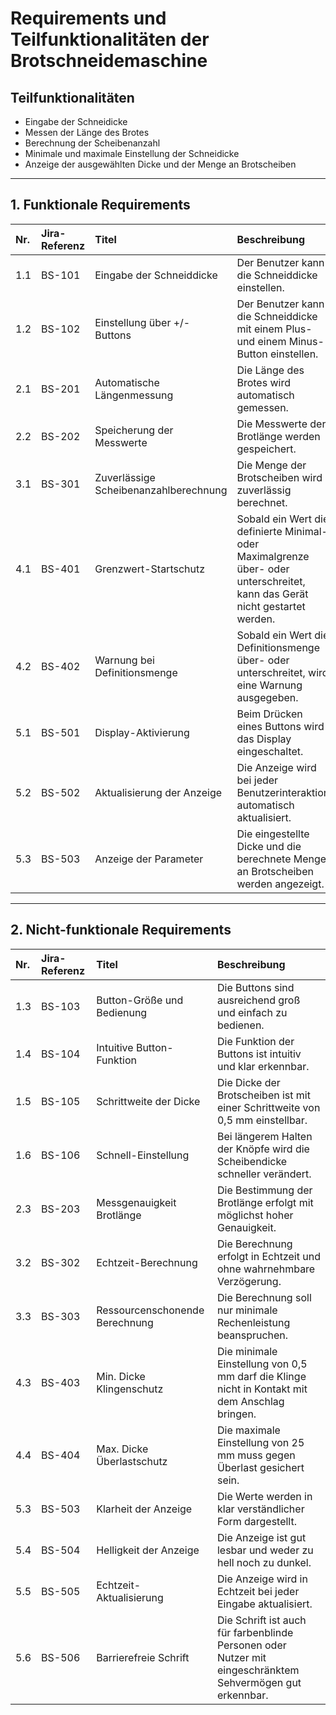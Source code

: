 # Requirements und Teilfunktionalitäten der Brotschneidemaschine

## Teilfunktionalitäten

* Eingabe der Schneidicke
* Messen der Länge des Brotes
* Berechnung der Scheibenanzahl
* Minimale und maximale Einstellung der Schneidicke
* Anzeige der ausgewählten Dicke und der Menge an Brotscheiben



---

## 1. Funktionale Requirements


| Nr. | Jira-Referenz | Titel | Beschreibung |
| :--- | :--- | :--- | :--- |
| 1.1 | BS-101 | Eingabe der Schneiddicke | Der Benutzer kann die Schneiddicke einstellen. |
| 1.2 | BS-102 | Einstellung über +/- Buttons | Der Benutzer kann die Schneiddicke mit einem Plus- und einem Minus-Button einstellen. |
| 2.1 | BS-201 | Automatische Längenmessung | Die Länge des Brotes wird automatisch gemessen. |
| 2.2 | BS-202 | Speicherung der Messwerte | Die Messwerte der Brotlänge werden gespeichert. |
| 3.1 | BS-301 | Zuverlässige Scheibenanzahlberechnung | Die Menge der Brotscheiben wird zuverlässig berechnet. |
| 4.1 | BS-401 | Grenzwert-Startschutz | Sobald ein Wert die definierte Minimal- oder Maximalgrenze über- oder unterschreitet, kann das Gerät nicht gestartet werden. |
| 4.2 | BS-402 | Warnung bei Definitionsmenge | Sobald ein Wert die Definitionsmenge über- oder unterschreitet, wird eine Warnung ausgegeben. |
| 5.1 | BS-501 | Display-Aktivierung | Beim Drücken eines Buttons wird das Display eingeschaltet. |
| 5.2 | BS-502 | Aktualisierung der Anzeige | Die Anzeige wird bei jeder Benutzerinteraktion automatisch aktualisiert. |
| 5.3 | BS-503 | Anzeige der Parameter | Die eingestellte Dicke und die berechnete Menge an Brotscheiben werden angezeigt. |

---

## 2. Nicht-funktionale Requirements



| Nr. | Jira-Referenz | Titel | Beschreibung |
| :--- | :--- | :--- | :--- |
| 1.3 | BS-103 | Button-Größe und Bedienung | Die Buttons sind ausreichend groß und einfach zu bedienen. |
| 1.4 | BS-104 | Intuitive Button-Funktion | Die Funktion der Buttons ist intuitiv und klar erkennbar. |
| 1.5 | BS-105 | Schrittweite der Dicke | Die Dicke der Brotscheiben ist mit einer Schrittweite von 0,5 mm einstellbar. |
| 1.6 | BS-106 | Schnell-Einstellung | Bei längerem Halten der Knöpfe wird die Scheibendicke schneller verändert. |
| 2.3 | BS-203 | Messgenauigkeit Brotlänge | Die Bestimmung der Brotlänge erfolgt mit möglichst hoher Genauigkeit. |
| 3.2 | BS-302 | Echtzeit-Berechnung | Die Berechnung erfolgt in Echtzeit und ohne wahrnehmbare Verzögerung. |
| 3.3 | BS-303 | Ressourcenschonende Berechnung | Die Berechnung soll nur minimale Rechenleistung beanspruchen. |
| 4.3 | BS-403 | Min. Dicke Klingenschutz | Die minimale Einstellung von 0,5 mm darf die Klinge nicht in Kontakt mit dem Anschlag bringen. |
| 4.4 | BS-404 | Max. Dicke Überlastschutz | Die maximale Einstellung von 25 mm muss gegen Überlast gesichert sein. |
| 5.3 | BS-503 | Klarheit der Anzeige | Die Werte werden in klar verständlicher Form dargestellt. |
| 5.4 | BS-504 | Helligkeit der Anzeige | Die Anzeige ist gut lesbar und weder zu hell noch zu dunkel. |
| 5.5 | BS-505 | Echtzeit-Aktualisierung | Die Anzeige wird in Echtzeit bei jeder Eingabe aktualisiert. |
| 5.6 | BS-506 | Barrierefreie Schrift | Die Schrift ist auch für farbenblinde Personen oder Nutzer mit eingeschränktem Sehvermögen gut erkennbar. |
